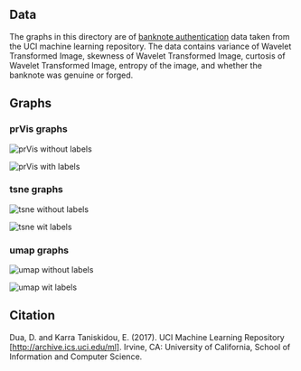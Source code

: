 ## Data
The graphs in this directory are of [banknote authentication](https://archive.ics.uci.edu/ml/datasets/banknote+authentication) data taken from the UCI machine learning repository. The data contains variance of Wavelet Transformed Image, skewness of Wavelet Transformed Image, curtosis of Wavelet Transformed Image, entropy of the image, and whether the banknote was genuine or forged.

## Graphs

### prVis graphs
![prVis without labels](https://github.com/matloff/prVis/gallery/banknote_authentication/prVis_banknote_authentication.png  "prVis without labels")

![prVis with labels](https://github.com/matloff/prVis/gallery/banknote_authentication/prVis_labels_banknote_authentication.png  "prVis with labels")

### tsne graphs
![tsne without labels](https://github.com/matloff/prVis/gallery/banknote_authentication/tsne_banknote_authentication.png "tsne without labels")

![tsne wit labels](https://github.com/matloff/prVis/gallery/banknote_authentication/tsne_labels_banknote_authentication.png "tsne with labels")

### umap graphs
![umap without labels](https://github.com/matloff/prVis/gallery/banknote_authentication/umap_banknote_authentication.png "umap without labels")

![umap wit labels](https://github.com/matloff/prVis/gallery/banknote_authentication/umap_labels_banknote_authentication.png "umap with labels")

## Citation
Dua, D. and Karra Taniskidou, E. (2017). UCI Machine Learning Repository [http://archive.ics.uci.edu/ml]. Irvine, CA: University of California, School of Information and Computer Science.
